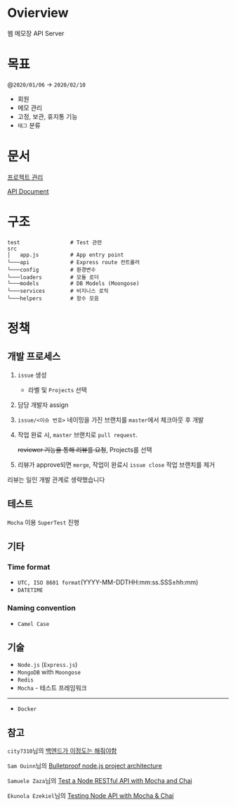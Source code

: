 # **Ovierview**

웹 메모장 API Server

# **목표**

@`2020/01/06` → `2020/02/10`

- 회원
- 메모 관리
- 고정, 보관, 휴지통 기능
- `태그` 분류

# **문서**

[프로젝트 관리](https://github.com/junha-ahn/memo-server/projects/1)

[API Document](https://app.gitbook.com/@junha-ahn-dev/s/memo-back/)

# 구조

```
test                # Test 관련
src
│   app.js          # App entry point
└───api             # Express route 컨트롤러
└───config          # 환경변수
└───loaders         # 모듈 로더
└───models          # DB Models (Moongose)
└───services        # 비지니스 로직
└───helpers         # 함수 모음
```

# 정책

## 개발 프로세스

1. `issue` 생성
    - 라벨 및 `Projects` 선택
2. 담당 개발자 assign
3.  `issue/<이슈 번호>` 네이밍을 가진 브랜치를 `master`에서 체크아웃 후 개발
4. 작업 완료 시, `master` 브랜치로 `pull request`. 

    ~~reviewer 기능을 통해 리뷰를 요청~~, Projects를 선택

5. 리뷰가 approve되면 `merge`, 작업이 완료시 `issue close` 작업 브랜치를 제거

리뷰는 일인 개발 관계로 생략했습니다

## 테스트

`Mocha` 이용 `SuperTest` 진행

## 기타

### Time format

- `UTC, ISO 8601 format`(YYYY-MM-DDTHH:mm:ss.SSS±hh:mm)
- `DATETIME`

### Naming convention

- `Camel Case`

## 기술

- `Node.js` (`Express.js`)
- `MongoDB`  with `Moongose`
- `Redis`
- `Mocha` - 테스트 프레임워크

---

- `Docker`

## **참고**

`city7310`님의 [백엔드가 이정도는 해줘야함](https://velog.io/@city7310/%EB%B0%B1%EC%97%94%EB%93%9C%EA%B0%80-%EC%9D%B4%EC%A0%95%EB%8F%84%EB%8A%94-%ED%95%B4%EC%A4%98%EC%95%BC-%ED%95%A8-1.-%EC%BB%A8%ED%85%90%EC%B8%A0%EC%9D%98-%EB%8F%99%EA%B8%B0%EC%99%80-%EA%B0%9C%EC%9A%94)

`Sam Ouinn`님의 [Bulletproof node.js project architecture](https://dev.to/santypk4/bulletproof-node-js-project-architecture-4epf)

`Samuele Zaza`님의 [Test a Node RESTful API with Mocha and Chai](https://scotch.io/tutorials/test-a-node-restful-api-with-mocha-and-chai)

`Ekunola Ezekiel`님의 [Testing Node API with Mocha & Chai](https://dev.to/easybuoy/testing-node-api-with-mocha-chai-248b)
